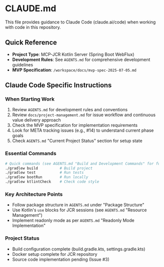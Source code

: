 # CLAUDE.md

This file provides guidance to Claude Code (claude.ai/code) when working with code in this repository.

## Quick Reference

- **Project Type**: MCP-JCR Kotlin Server (Spring Boot WebFlux)
- **Development Rules**: See `AGENTS.md` for comprehensive development guidelines
- **MVP Specification**: `/workspace/docs/mvp-spec-2025-07-05.md`

## Claude Code Specific Instructions

### When Starting Work
1. Review `AGENTS.md` for development rules and conventions
2. Review `docs/project-management.md` for issue workflow and continuous value delivery approach
3. Check the MVP specification for implementation requirements
4. Look for META tracking issues (e.g., #14) to understand current phase goals
5. Check `AGENTS.md` "Current Project Status" section for setup state

### Essential Commands
```bash
# Quick commands (see AGENTS.md "Build and Development Commands" for full list)
./gradlew build          # Build project
./gradlew test           # Run tests
./gradlew bootRun        # Run locally
./gradlew ktlintCheck    # Check code style
```

### Key Architecture Points
- Follow package structure in `AGENTS.md` under "Package Structure"
- Use Kotlin's `use` blocks for JCR sessions (see `AGENTS.md` "Resource Management")
- Implement readonly mode as per `AGENTS.md` "Readonly Mode Implementation"

### Project Status
- Build configuration complete (build.gradle.kts, settings.gradle.kts)
- Docker setup complete for JCR repository
- Source code implementation pending (Issue #3)